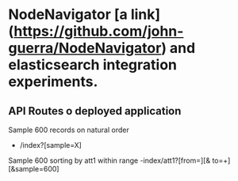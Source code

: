 # NodeNavigator [a link] (https://github.com/john-guerra/NodeNavigator) and elasticsearch integration experiments.

## API Routes o deployed application
Sample 600 records on natural order
- /index?[sample=X]

Sample 600 sorting by att1 within range
-index/att1?[from=][& to=+][&sample=600]

